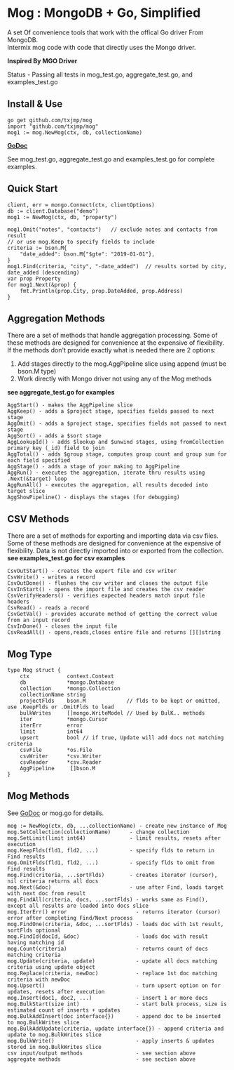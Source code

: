# Mog : MongoDB + Go, Simplified

A set Of convenience tools that work with the offical Go driver From MongoDB.  
Intermix mog code with code that directly uses the Mongo driver.  

**Inspired By MGO Driver** 

Status - Passing all tests in mog_test.go, aggregate_test.go, and examples_test.go  
  
## Install & Use
```
go get github.com/txjmp/mog
import "github.com/txjmp/mog"
mog1 := mog.NewMog(ctx, db, collectionName)
```
**[GoDoc](https://godoc.org/github.com/txjmp/mog)**

See mog_test.go, aggregate_test.go and examples_test.go for complete examples.

## Quick Start
```
client, err = mongo.Connect(ctx, clientOptions)
db := client.Database("demo")
mog1 := NewMog(ctx, db, "property")

mog1.Omit("notes", "contacts")   // exclude notes and contacts from result
// or use mog.Keep to specify fields to include
criteria := bson.M{
	"date_added": bson.M{"$gte": "2019-01-01"},
}
mog1.Find(criteria, "city", "-date_added")  // results sorted by city, date_added (descending)
var prop Property
for mog1.Next(&prop) {
	fmt.Println(prop.City, prop.DateAdded, prop.Address)
}
```
## Aggregation Methods
There are a set of methods that handle aggregation processing. Some of these methods are designed for convenience at the expensive of flexibility. If the methods don't provide exactly what is needed there are 2 options:
1. Add stages directly to the mog.AggPipeline slice using append (must be bson.M type)
2. Work directly with Mongo driver not using any of the Mog methods  

**see aggregate_test.go for examples**
```
AggStart() - makes the AggPipeline slice 
AggKeep() - adds a $project stage, specifies fields passed to next stage
AggOmit() - adds a $project stage, specifies fields not passed to next stage
AggSort() - adds a $sort stage
AggLookupId() - adds $lookup and $unwind stages, using fromCollection primary key (_id) field to join
AggTotal() - adds $group stage, computes group count and group sum for each field specified
AggStage() - adds a stage of your making to AggPipeline
AggRun() - executes the aggregation, iterate thru results using .Next(&target) loop
AggRunAll() - executes the aggregation, all results decoded into target slice
AggShowPipeline() - displays the stages (for debugging)
```
## CSV Methods
There are a set of methods for exporting and importing data via csv files. Some of these methods are designed for convenience at the expensive of flexibility. Data is not directly imported into or exported from the collection.  
**see examples_test.go for csv examples**
```
CsvOutStart() - creates the export file and csv writer
CsvWrite() - writes a record
CsvOutDone() - flushes the csv writer and closes the output file
CsvInStart() - opens the import file and creates the csv reader
CsvVerifyHeaders() - verifies expected headers match input file headers
CsvRead() - reads a record
CsvGetVal() - provides accurate method of getting the correct value from an input record
CsvInDone() - closes the input file
CsvReadAll() - opens,reads,closes entire file and returns [][]string
```
## Mog Type
```
type Mog struct {
	ctx            context.Context
	db             *mongo.Database
	collection     *mongo.Collection
	collectionName string
	projectFlds    bson.M             // flds to be kept or omitted, use .KeepFlds or .OmitFlds to load
	bulkWrites     []mongo.WriteModel // Used by BulK.. methods
	iter           *mongo.Cursor
	iterErr        error
	limit          int64
	upsert         bool // if true, Update will add docs not matching criteria
	csvFile        *os.File
	csvWriter      *csv.Writer
	csvReader      *csv.Reader
	AggPipeline		[]bson.M
}	
```
## Mog Methods
See [GoDoc](https://godoc.org/github.com/txjmp/mog) or mog.go for details.  
```
mog := NewMog(ctx, db, ...collectionName) - create new instance of Mog
mog.SetCollection(collectionName)      - change collection
mog.SetLimit(limit int64)              - limit results, resets after execution
mog.KeepFlds(fld1, fld2, ...)          - specify flds to return in Find results
mog.OmitFlds(fld1, fld2, ...)          - specify flds to omit from Find results
mog.Find(criteria, ...sortFlds)        - creates iterator (cursor), nil criteria returns all docs
mog.Next(&doc)                         - use after Find, loads target with next doc from result
mog.FindAll(criteria, docs, ...sortFlds) - works same as Find(), except all results are loaded into docs slice
mog.IterErr() error					     - returns iterator (cursor) error after completing Find/Next process
mog.FindOne(criteria, &doc, ...sortFlds) - loads doc with 1st result, sortFlds optional
mog.FindId(docId, &doc) 				 - loads doc with result having matching id
mog.Count(criteria) 					 - returns count of docs matching criteria
mog.Update(criteria, update)  			 - update all docs matching criteria using update object
mog.Replace(criteria, newDoc)  			 - replace 1st doc matching criteria with newDoc
mog.Upsert()						     - turn upsert option on for updates, resets after execution
mog.Insert(doc1, doc2, ...)  			 - insert 1 or more docs
mog.BulkStart(size int)					 - start bulk process, size is estimated count of inserts + updates
mog.BulkAddInsert(doc interface{}) 		 - append doc to be inserted to mog.BulkWrites slice
mog.BulkAddUpdate(criteria, update interface{}) - append criteria and update to mog.BulkWrites slice
mog.BulkWrite()			                 - apply inserts & updates stored in mog.BulkWrites slice
csv input/output methods                 - see section above
aggregate methods                        - see section above
```
